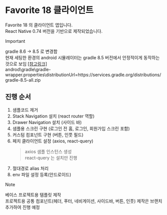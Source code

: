 # Favorite 18 클라이언트

Favorite 18 의 클라이언트 앱입니다.  
React Native 0.74 버전을 기반으로 제작되었습니다.

> [!IMPORTANT]
> gradle 8.6 -> 8.5 로 변경함  
> 현재 세팅한 환경의 android 시뮬레이터는 gradle 8.5 버전에서 안정적이게 동작하는 것으로 보임 [[참고링크]](https://stackoverflow.com/questions/78384724/react-native-error-java-io-uncheckedioexception-could-not-move-temporary-work)  
> androd\gradle\gradle-wrapper.properties\distributionUrl=https\://services.gradle.org/distributions/gradle-8.5-all.zip

## 진행 순서

1. 샘플코드 제거
2. Stack Navigation 설치 (react router 역할)
3. Drawer Navigation 설치 (사이드 바)
4. 샘플용 스크린 구현 (로그인 전 홈, 로그인, 회원가입 스크린 포함)
5. 커스텀 컴포넌트 구현 (버튼, 인풋 필드)
6. 페치 클라이언트 설정 (axios, react-query)
   > axios 샘플 인스턴스 생성  
   > react-query 는 설치만 진행
7. 절대경로 alias 처리
8. env 파일 설정 등록(안드로이드)

> [!NOTE]
> 베이스 프로젝트용 템플릿 제작  
> 프로젝트용 공통 컴포넌트(헤더, 푸터, 네비게이션, 사이드바, 버튼, 인풋) 제작은 브랜치 추가하여 진행 예정
